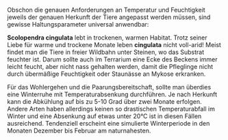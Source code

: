 Obschon die genauen Anforderungen an Temperatur und Feuchtigkeit jeweils der genauen Herkunft der Tiere angepasst werden müssen, sind gewisse Haltungsparameter universal anwendbar:

**Scolopendra cingulata** lebt in trockenen, warmen Habitat. Trotz seiner Liebe für warme und trockene Monate<!--{{<fn "Kaltsas, 2012" 2012-kaltsas>}}--> leben **cingulata** nicht voll-arid! Meist findet man die Tiere in freier Wildbahn unter Steinen, wo das Substrat feuchter ist. Darum sollte auch im Terrarium eine Ecke des Beckens immer leicht feucht, aber nicht nass gehalten werden, damit die Pfleglinge nicht durch übermäßige Feuchtigkeit oder Staunässe an Mykose erkranken.

Für das Wohlergehen und die Paarungsbereitschaft, sollte man überdies eine Winterruhe mit Temperaturabsenkung durchführen. Je nach Herkunft kann die Abkühlung auf bis zu 5-10 Grad über zwei Monate erfolgen. Andere Arten haben allerdings keinen so drastischen Temperaturabfall im Winter und eine Absenkung auf etwas unter 20°C ist in diesen Fällen ausreichend. Tendenziell erscheint eine simulierte Winterperiode in den Monaten Dezember bis Februar am naturnahesten.

